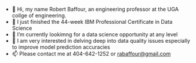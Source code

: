 - 👋 Hi, my name Robert Baffour, an engineering professor at the UGA collge of engineering.  
- 👀 I just finished the 44-week IBM Professional Certificate in Data Science
- 🌱 I’m currently lookimng for a data science opportunity at any level
- 💞️ I am very interested in delving deep into data quality issues especially to improve model prediction accuracies
- 📫 Please contact me at 404-642-1252 or rabaffour@gmail.com
